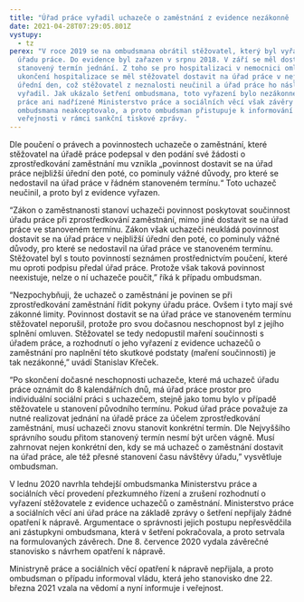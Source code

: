 ```yaml
---
title: "Úřad práce vyřadil uchazeče o zaměstnání z evidence nezákonně  "
date: 2021-04-28T07:29:05.801Z
vystupy:
  - tz
perex: "V roce 2019 se na ombudsmana obrátil stěžovatel, který byl vyřazen z
  úřadu práce. Do evidence byl zařazen v srpnu 2018. V září se měl dostavit na
  stanovený termín jednání. Z toho se pro hospitalizaci v nemocnici omluvil. Po
  ukončení hospitalizace se měl stěžovatel dostavit na úřad práce v nejbližší
  úřední den, což stěžovatel z neznalosti neučinil a úřad práce ho následně
  vyřadil. Jak ukázalo šetření ombudsmana, toto vyřazení bylo nezákonné. Úřad
  práce ani nadřízené Ministerstvo práce a sociálních věcí však závěry z šetření
  ombudsmana neakceptovalo, a proto ombudsman přistupuje k informování
  veřejnosti v rámci sankční tiskové zprávy.  "
---
```

Dle poučení o právech a povinnostech uchazeče o zaměstnání, které stěžovatel na úřadě práce podepsal v den podání své žádosti o zprostředkování zaměstnání mu vznikla „povinnost dostavit se na úřad práce nejbližší úřední den poté, co pominuly vážné důvody, pro které se nedostavil na úřad práce v řádném stanoveném termínu.“ Toto uchazeč neučinil, a proto byl z evidence vyřazen.  

“Zákon o zaměstnanosti stanoví uchazeči povinnost poskytovat součinnost úřadu práce při zprostředkování zaměstnání, mimo jiné dostavit se na úřad práce ve stanoveném termínu. Zákon však uchazeči neukládá povinnost dostavit se na úřad práce v nejbližší úřední den poté, co pominuly vážné důvody, pro které se nedostavil na úřad práce ve stanoveném termínu. Stěžovatel byl s touto povinností seznámen prostřednictvím poučení, které mu oproti podpisu předal úřad práce. Protože však taková povinnost neexistuje, nelze o ní uchazeče poučit,” říká k případu ombudsman.  

“Nezpochybňuji, že uchazeč o zaměstnání je povinen se při zprostředkování zaměstnání řídit pokyny úřadu práce. Ovšem i tyto mají své zákonné limity. Povinnost dostavit se na úřad práce ve stanoveném termínu stěžovatel neporušil, protože pro svou dočasnou neschopnost byl z jejího splnění omluven. Stěžovatel se tedy nedopustil maření součinnosti s úřadem práce, a rozhodnutí o jeho vyřazení z evidence uchazečů o zaměstnání pro naplnění této skutkové podstaty (maření součinnosti) je tak nezákonné,” uvádí Stanislav Křeček.  

“Po skončení dočasné neschopnosti uchazeče, které má uchazeč úřadu práce oznámit do 8 kalendářních dnů, má úřad práce prostor pro individuální sociální práci s uchazečem, stejně jako tomu bylo v případě stěžovatele u stanovení původního termínu. Pokud úřad práce považuje za nutné realizovat jednání na úřadě práce za účelem zprostředkování zaměstnání, musí uchazeči znovu stanovit konkrétní termín. Dle Nejvyššího správního soudu přitom stanovený termín nesmí být určen vágně. Musí zahrnovat nejen konkrétní den, kdy se má uchazeč o zaměstnání dostavit na úřad práce, ale též přesné stanovení času návštěvy úřadu,” vysvětluje ombudsman.  

V lednu 2020 navrhla tehdejší ombudsmanka Ministerstvu práce a sociálních věcí provedení přezkumného řízení a zrušení rozhodnutí o vyřazení stěžovatele z evidence uchazečů o zaměstnání. Ministerstvo práce a sociálních věcí ani úřad práce na základě zprávy o šetření nepřijaly žádné opatření k nápravě. Argumentace o správnosti jejich postupu nepřesvědčila ani zástupkyni ombudsmana, která v šetření pokračovala, a proto setrvala na formulovaných závěrech. Dne 8. července 2020 vydala závěrečné stanovisko s návrhem opatření k nápravě. 

Ministryně práce a sociálních věcí opatření k nápravě nepřijala, a proto ombudsman o případu informoval vládu, která jeho stanovisko dne 22. března 2021 vzala na vědomí a nyní informuje i veřejnost.